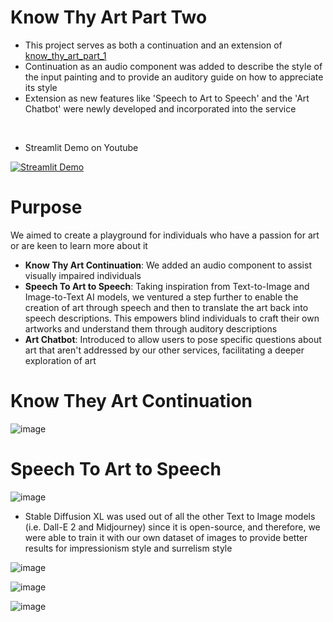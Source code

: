 # Know Thy Art Part Two
- This project serves as both a continuation and an extension of [know_thy_art_part_1](https://github.com/ryan-hk-koo/know_thy_art_part_1)  
- Continuation as an audio component was added to describe the style of the input painting and to provide an auditory guide on how to appreciate its style
- Extension as new features like 'Speech to Art to Speech' and the 'Art Chatbot' were newly developed and incorporated into the service 

<br>

- Streamlit Demo on Youtube

[![Streamlit Demo](https://img.youtube.com/vi/CgBtw9AcVYY/0.jpg)](https://youtu.be/CgBtw9AcVYY)

# Purpose
We aimed to create a playground for individuals who have a passion for art or are keen to learn more about it
- **Know Thy Art Continuation**: We added an audio component to assist visually impaired individuals
- **Speech To Art to Speech**: Taking inspiration from Text-to-Image and Image-to-Text AI models, we ventured a step further to enable the creation of art through speech and then to translate the art back into speech descriptions. This empowers blind individuals to craft their own artworks and understand them through auditory descriptions
- **Art Chatbot**: Introduced to allow users to pose specific questions about art that aren't addressed by our other services, facilitating a deeper exploration of art

# Know They Art Continuation
![image](https://github.com/ryan-hk-koo/know_thy_art_part_2/assets/143580734/97a2b0ee-5ed9-45ab-b117-6ca19b8318f6)

# Speech To Art to Speech
![image](https://github.com/ryan-hk-koo/know_thy_art_part_2/assets/143580734/2c7a6d5f-60ac-41e4-8fea-1b8cc1f42e94)

- Stable Diffusion XL was used out of all the other Text to Image models (i.e. Dall-E 2 and  Midjourney) since it is open-source, and therefore, we were able to train it with our own dataset of images to provide better results for impressionism style and surrelism style

![image](https://github.com/ryan-hk-koo/know_thy_art_part_2/assets/143580734/ca0797dc-b2f6-4e57-bcd4-76669f14d18d)

![image](https://github.com/ryan-hk-koo/know_thy_art_part_2/assets/143580734/ec7d6297-4a16-4895-94be-5a79d94ccb78)

![image](https://github.com/ryan-hk-koo/know_thy_art_part_2/assets/143580734/e4dd77d5-1577-4008-a3fd-bb950c4e5f18)
